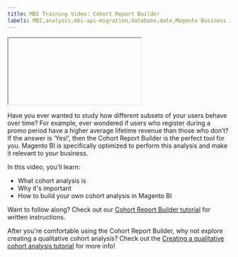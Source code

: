 ```yaml
---
title: MBI Training Video: Cohort Report Builder
labels: MBI,analysis,mbi-api-migration,database,date,Magento Business Intelligence,how to,reports
---
```


<iframe></iframe>

Have you ever wanted to study how different subsets of your users behave over time? For example, ever wondered if users who register during a promo period have a higher average lifetime revenue than those who don’t? If the answer is ‘Yes!’, then the Cohort Report Builder is the perfect tool for you. Magento BI is specifically optimized to perform this analysis and make it relevant to your business.

In this video, you'll learn:

* What cohort analysis is
* Why it's important
* How to build your own cohort analysis in Magento BI

Want to follow along? Check out our [Cohort Report Builder tutorial](https://support.magento.com/hc/en-us/articles/360016504632) for written instructions.

After you're comfortable using the Cohort Report Builder, why not explore creating a qualitative cohort analysis? Check out the [Creating a qualitative cohort analysis tutorial](https://support.magento.com/hc/en-us/articles/360016731191) for more info!
